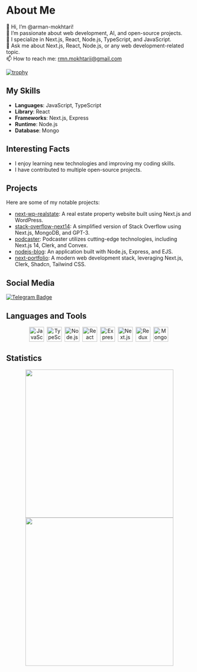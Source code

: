# About Me

👋 Hi, I’m @arman-mokhtari!<br>
👀 I’m passionate about web development, AI, and open-source projects.<br>
💼 I specialize in Next.js, React, Node.js, TypeScript, and JavaScript.<br>
💬 Ask me about Next.js, React, Node.js, or any web development-related topic.<br>
📫 How to reach me: rmn.mokhtarii@gmail.com

[![trophy](https://github-profile-trophy.vercel.app/?username=arman-mokhtari&theme=onedark)](https://github.com/ryo-ma/github-profile-trophy)

## My Skills
- **Languages**: JavaScript, TypeScript
- **Library**: React
- **Frameworks**: Next.js, Express
- **Runtime**: Node.js
- **Database**: Mongo

## Interesting Facts
- I enjoy learning new technologies and improving my coding skills.
- I have contributed to multiple open-source projects.

## Projects
Here are some of my notable projects:
- [next-wp-realstate](https://github.com/arman-mokhtari/next-wp-realstate): A real estate property website built using Next.js and WordPress.
- [stack-overflow-next14](https://github.com/arman-mokhtari/stack-overflow-next14): A simplified version of Stack Overflow using Next.js, MongoDB, and GPT-3.
- [podcaster](https://github.com/arman-mokhtari/podcaster): Podcaster utilizes cutting-edge technologies, including Next.js 14, Clerk, and Convex.
- [nodejs-blog](https://github.com/arman-mokhtari/nodejs-blog): An application built with Node.js, Express, and EJS.
- [next-portfolio](https://github.com/arman-mokhtari/next-portfolio): A modern web development stack, leveraging Next.js, Clerk, Shadcn, Tailwind CSS.

## Social Media
[![Telegram Badge](https://img.shields.io/badge/Telegram-blue?style=for-the-badge&logo=telegram&logoColor=white)](https://t.me/Arman_Workfolio)

## Languages and Tools
<div align="center">
  <img src="https://cdn.jsdelivr.net/gh/devicons/devicon/icons/javascript/javascript-original.svg" title="JavaScript" alt="JavaScript" width="40" height="40"/>&nbsp;
  <img src="https://cdn.jsdelivr.net/gh/devicons/devicon/icons/typescript/typescript-original.svg" title="TypeScript" alt="TypeScript" width="40" height="40"/>&nbsp;
  <img src="https://cdn.jsdelivr.net/gh/devicons/devicon/icons/nodejs/nodejs-original.svg" title="Node.js" alt="Node.js" width="40" height="40"/>&nbsp;
  <img src="https://cdn.jsdelivr.net/gh/devicons/devicon/icons/react/react-original.svg" title="React" alt="React" width="40" height="40"/>&nbsp;
  <img src="https://cdn.jsdelivr.net/gh/devicons/devicon/icons/express/express-original.svg" title="Express" alt="Express" width="40" height="40"/>&nbsp;
  <img src="https://cdn.jsdelivr.net/gh/devicons/devicon/icons/nextjs/nextjs-original-wordmark.svg" title="Next.js" alt="Next.js" width="40" height="40"/>&nbsp;
  <img src="https://cdn.jsdelivr.net/gh/devicons/devicon/icons/redux/redux-original.svg" title="Redux" alt="Redux" width="40" height="40"/>&nbsp;
  <img src="https://cdn.jsdelivr.net/gh/devicons/devicon/icons/mongodb/mongodb-original.svg" title="MongoDB" alt="MongoDB" width="40" height="40"/>&nbsp;
  <!-- Add more icons here -->
</div>


## Statistics
<p align="center">
  <img width="400" src="https://github-readme-stats.vercel.app/api?username=arman-mokhtari&show_icons=true&theme=vision-friendly-dark"><br>
  <img width="400" src="https://github-readme-stats.vercel.app/api/top-langs/?username=arman-mokhtari&layout=compact&theme=vision-friendly-dark">
</p>
